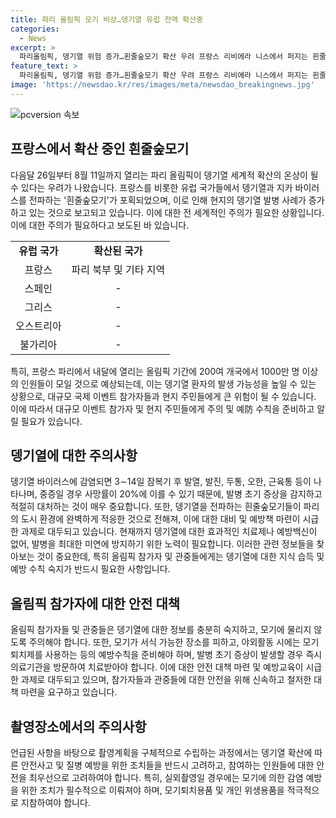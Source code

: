 ```yaml
---
title: 파리 올림픽 모기 비상…뎅기열 유럽 전역 확산중
categories:
  - News
excerpt: >
  파리올림픽, 뎅기열 위험 증가…흰줄숲모기 확산 우려 프랑스 리비에라 니스에서 퍼지는 흰줄숲모기가 파리올림픽을 뎅기열의 전파 기회로 만들 수 있다는 우려가 나왔다. 유럽 각국에 퍼진 흰줄숲모기로 인해 뎅기열 발병 사례가 급증하고 있으며, 파리에서도 흰줄숲모기가 발견됐다. 이로 인해 200여 개국의 수백만 관광객과 참가자들이 몰릴 파리에서 뎅기열 전파 우려가 커지고 있으며, 뎅기열에 감염되면 중증일 경우 사망률이 20%에 이르는 것으로 알려졌다. SBS Biz는 해당 사항에 대한 제보를 홈페이지를 통해 기다리고 있다. (URL = https://url.kr/9pghjn)
feature_text: >
  파리올림픽, 뎅기열 위험 증가…흰줄숲모기 확산 우려 프랑스 리비에라 니스에서 퍼지는 흰줄숲모기가 파리올림픽을 뎅기열의 전파 기회로 만들 수 있다는 우려가 나왔다. 유럽 각국에 퍼진 흰줄숲모기로 인해 뎅기열 발병 사례가 급증하고 있으며, 파리에서도 흰줄숲모기가 발견됐다. 이로 인해 200여 개국의 수백만 관광객과 참가자들이 몰릴 파리에서 뎅기열 전파 우려가 커지고 있으며, 뎅기열에 감염되면 중증일 경우 사망률이 20%에 이르는 것으로 알려졌다. SBS Biz는 해당 사항에 대한 제보를 홈페이지를 통해 기다리고 있다. (URL = https://url.kr/9pghjn)
image: 'https://newsdao.kr/res/images/meta/newsdao_breakingnews.jpg'
---
```


<p><img src="https://newsdao.kr/res/images/meta/newsdao_breakingnews.jpg" alt="pcversion 속보" /></p>

<h2 data-ke-size="size26">프랑스에서 확산 중인 흰줄숲모기</h2>

<p data-ke-size="size16">다음달 26일부터 8월 11일까지 열리는 파리 올림픽이 뎅기열 세계적 확산의 온상이 될 수 있다는 우려가 나왔습니다. 프랑스를 비롯한 유럽 국가들에서 뎅기열과 지카 바이러스를 전파하는 '흰줄숲모기'가 포획되었으며, 이로 인해 현지의 뎅기열 발병 사례가 증가하고 있는 것으로 보고되고 있습니다. 이에 대한 전 세계적인 주의가 필요한 상황입니다. 이에 대한 주의가 필요하다고 보도된 바 있습니다.</p>

<table>
    <tbody>
        <tr>
            <td style="text-align: center; height: 17px;"><b>유럽 국가</b></td>
            <td style="text-align: center; height: 17px;"><b>확산된 국가</b></td>
        </tr>
        <tr>
            <td style="text-align: center; height: 17px;">프랑스</td>
            <td style="text-align: center; height: 17px;">파리 북부 및 기타 지역</td>
        </tr>
        <tr>
            <td style="text-align: center; height: 17px;">스페인</td>
            <td style="text-align: center; height: 17px;">-</td>
        </tr>
        <tr>
            <td style="text-align: center; height: 17px;">그리스</td>
            <td style="text-align: center; height: 17px;">-</td>
        </tr>
        <tr>
            <td style="text-align: center; height: 17px;">오스트리아</td>
            <td style="text-align: center; height: 17px;">-</td>
        </tr>
        <tr>
            <td style="text-align: center; height: 17px;">불가리아</td>
            <td style="text-align: center; height: 17px;">-</td>
        </tr>
    </tbody>
</table>

<p data-ke-size="size16">특히, 프랑스 파리에서 내달에 열리는 올림픽 기간에 200여 개국에서 1000만 명 이상의 인원들이 모일 것으로 예상되는데, 이는 뎅기열 환자의 발생 가능성을 높일 수 있는 상황으로, 대규모 국제 이벤트 참가자들과 현지 주민들에게 큰 위험이 될 수 있습니다. 이에 따라서 대규모 이벤트 참가자 및 현지 주민들에게 주의 및 예防 수칙을 준비하고 알릴 필요가 있습니다.</p>

<h2 data-ke-size="size26">뎅기열에 대한 주의사항</h2>

<p data-ke-size="size16">뎅기열 바이러스에 감염되면 3∼14일 잠복기 후 발열, 발진, 두통, 오한, 근육통 등이 나타나며, 중증일 경우 사망률이 20%에 이를 수 있기 때문에, 발병 초기 증상을 감지하고 적절히 대처하는 것이 매우 중요합니다. 또한, 뎅기열을 전파하는 흰줄숲모기들이 파리의 도시 환경에 완벽하게 적응한 것으로 전해져, 이에 대한 대비 및 예방책 마련이 시급한 과제로 대두되고 있습니다. 현재까지 뎅기열에 대한 효과적인 치료제나 예방백신이 없어, 발병을 최대한 미연에 방지하기 위한 노력이 필요합니다. 이러한 관련 정보들을 찾아보는 것이 중요한데, 특히 올림픽 참가자 및 관중들에게는 뎅기열에 대한 지식 습득 및 예방 수칙 숙지가 반드시 필요한 사항입니다.</p>

<h2 data-ke-size="size26">올림픽 참가자에 대한 안전 대책</h2>

<p data-ke-size="size16">올림픽 참가자들 및 관중들은 뎅기열에 대한 정보를 충분히 숙지하고, 모기에 물리지 않도록 주의해야 합니다. 또한, 모기가 서식 가능한 장소를 피하고, 야외활동 시에는 모기퇴치제를 사용하는 등의 예방수칙을 준비해야 하며, 발병 초기 증상이 발생할 경우 즉시 의료기관을 방문하여 치료받아야 합니다. 이에 대한 안전 대책 마련 및 예방교육이 시급한 과제로 대두되고 있으며, 참가자들과 관중들에 대한 안전을 위해 신속하고 철저한 대책 마련을 요구하고 있습니다.</p>

<h2 data-ke-size="size26">촬영장소에서의 주의사항</h2>

<p data-ke-size="size16">언급된 사항을 바탕으로 촬영계획을 구체적으로 수립하는 과정에서는 뎅기열 확산에 따른 안전사고 및 질병 예방을 위한 조치들을 반드시 고려하고, 참여하는 인원들에 대한 안전을 최우선으로 고려하여야 합니다. 특히, 실외촬영일 경우에는 모기에 의한 감염 예방을 위한 조치가 필수적으로 이뤄져야 하며, 모기퇴치용품 및 개인 위생용품을 적극적으로 지참하여야 합니다.</p>

